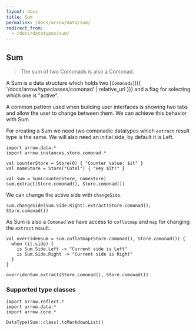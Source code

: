 ```yaml
---
layout: docs
title: Sum
permalink: /docs/arrow/data/sum/
redirect_from:
  - /docs/datatypes/sum/
---
```


## Sum

> The sum of two Comonads is also a Comonad.

A Sum is a data structure which holds two [`Comonads`]({{ '/docs/arrow/typeclasses/comonad' | relative_url }}) and a flag for selecting which one is "active".

A common pattern used when building user interfaces is showing two tabs and allow the user to change between them. We can achieve this behavior with Sum.

For creating a Sum we need two comonadic datatypes which `extract` result type is the same. We will also need an initial side, by default it is Left.

```kotlin:ank
import arrow.data.*
import arrow.instances.store.comonad.*

val counterStore = Store(0) { "Counter value: $it" }
val nameStore = Store("Cotel") { "Hey $it!" }

val sum = Sum(counterStore, nameStore)
sum.extract(Store.comonad(), Store.comonad())
```

We can change the active side with `changeSide`.

```kotlin:ank
sum.changeSide(Sum.Side.Right).extract(Store.comonad(), Store.comonad())
```

As Sum is also a `Comonad` we have access to `coflatmap` and `map` for changing the `extract` result.

```kotlin:ank
val overridenSum = sum.coflatmap(Store.comonad(), Store.comonad()) {
  when (it.side) {
    is Sum.Side.Left -> "Current side is Left"
    is Sum.Side.Right -> "Current side is Right"
  }
}

overridenSum.extract(Store.comonad(), Store.comonad())
```

### Supported type classes

```kotlin:ank:replace
import arrow.reflect.*
import arrow.data.*
import arrow.core.*

DataType(Sum::class).tcMarkdownList()
```
